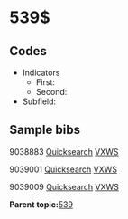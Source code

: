# 539$

## Codes

-   Indicators
    -   First:
    -   Second:
-   Subfield:

## Sample bibs

9038883 [Quicksearch](https://search.library.yale.edu/catalog/9038883) [VXWS](http://prodorbis.library.yale.edu:7014/vxws/GetHoldingsService?bibId=9038883)

9039001 [Quicksearch](https://search.library.yale.edu/catalog/9039001) [VXWS](http://prodorbis.library.yale.edu:7014/vxws/GetHoldingsService?bibId=9039001)

9039009 [Quicksearch](https://search.library.yale.edu/catalog/9039009) [VXWS](http://prodorbis.library.yale.edu:7014/vxws/GetHoldingsService?bibId=9039009)

**Parent topic:**[539](../../tags/539/539.md)

